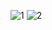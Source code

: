 ![1](https://github.com/hossen1907012/hossen1907012/assets/127003890/43337e56-88b7-4814-bc24-c0d0e3894410)
![2](https://github.com/hossen1907012/hossen1907012/assets/127003890/93081d03-c6a5-4ca4-b960-844029364cc8)

